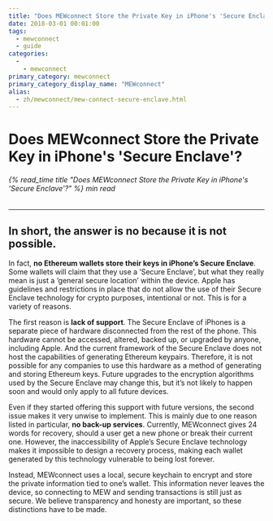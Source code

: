 ```yaml
---
title: "Does MEWconnect Store the Private Key in iPhone's 'Secure Enclave'?"
date: 2018-03-01 00:01:00
tags:
  - mewconnect
  - guide
categories:
  - 
    - mewconnect
primary_category: mewconnect
primary_category_display_name: "MEWconnect"
alias:
  - zh/mewconnect/mew-connect-secure-enclave.html
---
```


# **Does MEWconnect Store the Private Key in iPhone's 'Secure Enclave'?**

###### {% read_time title "Does MEWconnect Store the Private Key in iPhone's 'Secure Enclave'?" %} min read

* * *

## **In short, the answer is no because it is not possible.**

In fact, **no Ethereum wallets store their keys in iPhone’s Secure Enclave**. Some wallets will claim that they use a ‘Secure Enclave’, but what they really mean is just a ‘general secure location’ within the device. Apple has guidelines and restrictions in place that do not allow the use of their Secure Enclave technology for crypto purposes, intentional or not. This is for a variety of reasons.

The first reason is **lack of support**. The Secure Enclave of iPhones is a separate piece of hardware disconnected from the rest of the phone. This hardware cannot be accessed, altered, backed up, or upgraded by anyone, including Apple. And the current framework of the Secure Enclave does not host the capabilities of generating Ethereum keypairs. Therefore, it is not possible for any companies to use this hardware as a method of generating and storing Ethereum keys. Future upgrades to the encryption algorithms used by the Secure Enclave may change this, but it’s not likely to happen soon and would only apply to all future devices.

Even if they started offering this support with future versions, the second issue makes it very unwise to implement. This is mainly due to one reason listed in particular, **no back-up services**. Currently, MEWconnect gives 24 words for recovery, should a user get a new phone or break their current one. However, the inaccessibility of Apple’s Secure Enclave technology makes it impossible to design a recovery process, making each wallet generated by this technology vulnerable to being lost forever.

Instead, MEWconnect uses a local, secure keychain to encrypt and store the private information tied to one’s wallet. This information never leaves the device, so connecting to MEW and sending transactions is still just as secure. We believe transparency and honesty are important, so these distinctions have to be made. 
